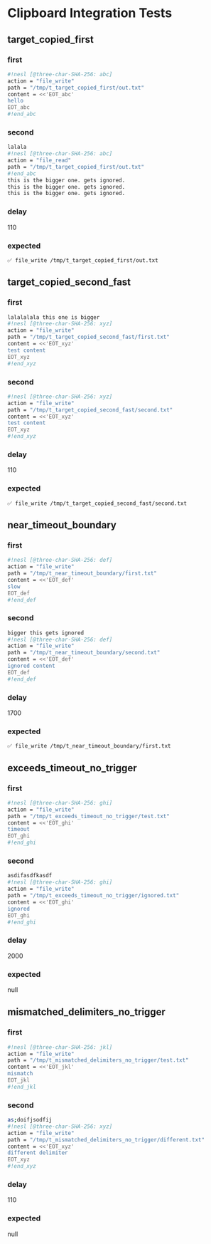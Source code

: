 # Clipboard Integration Tests

## target_copied_first

### first
```sh nesl
#!nesl [@three-char-SHA-256: abc]
action = "file_write"
path = "/tmp/t_target_copied_first/out.txt"
content = <<'EOT_abc'
hello
EOT_abc
#!end_abc
```

### second
```sh nesl
lalala
#!nesl [@three-char-SHA-256: abc]
action = "file_read"
path = "/tmp/t_target_copied_first/out.txt"
#!end_abc
this is the bigger one. gets ignored.
this is the bigger one. gets ignored.
this is the bigger one. gets ignored.
```

### delay
110

### expected
```
✅ file_write /tmp/t_target_copied_first/out.txt
```

## target_copied_second_fast

### first
```sh nesl
lalalalala this one is bigger
#!nesl [@three-char-SHA-256: xyz]
action = "file_write"
path = "/tmp/t_target_copied_second_fast/first.txt"
content = <<'EOT_xyz'
test content
EOT_xyz
#!end_xyz
```

### second
```sh nesl
#!nesl [@three-char-SHA-256: xyz]
action = "file_write"
path = "/tmp/t_target_copied_second_fast/second.txt"
content = <<'EOT_xyz'
test content
EOT_xyz
#!end_xyz
```

### delay
110

### expected
```
✅ file_write /tmp/t_target_copied_second_fast/second.txt
```

## near_timeout_boundary

### first
```sh nesl
#!nesl [@three-char-SHA-256: def]
action = "file_write"
path = "/tmp/t_near_timeout_boundary/first.txt"
content = <<'EOT_def'
slow
EOT_def
#!end_def
```

### second
```sh nesl
bigger this gets ignored
#!nesl [@three-char-SHA-256: def]
action = "file_write"
path = "/tmp/t_near_timeout_boundary/second.txt"
content = <<'EOT_def'
ignored content
EOT_def
#!end_def
```

### delay
1700

### expected
```
✅ file_write /tmp/t_near_timeout_boundary/first.txt
```

## exceeds_timeout_no_trigger

### first
```sh nesl
#!nesl [@three-char-SHA-256: ghi]
action = "file_write"
path = "/tmp/t_exceeds_timeout_no_trigger/test.txt"
content = <<'EOT_ghi'
timeout
EOT_ghi
#!end_ghi
```

### second
```sh nesl
asdifasdfkasdf
#!nesl [@three-char-SHA-256: ghi]
action = "file_write"
path = "/tmp/t_exceeds_timeout_no_trigger/ignored.txt"
content = <<'EOT_ghi'
ignored
EOT_ghi
#!end_ghi
```

### delay
2000

### expected
null

## mismatched_delimiters_no_trigger

### first
```sh nesl
#!nesl [@three-char-SHA-256: jkl]
action = "file_write"
path = "/tmp/t_mismatched_delimiters_no_trigger/test.txt"
content = <<'EOT_jkl'
mismatch
EOT_jkl
#!end_jkl
```

### second
```sh nesl
as;doifjsodfij
#!nesl [@three-char-SHA-256: xyz]
action = "file_write"
path = "/tmp/t_mismatched_delimiters_no_trigger/different.txt"
content = <<'EOT_xyz'
different delimiter
EOT_xyz
#!end_xyz
```

### delay
110

### expected
null